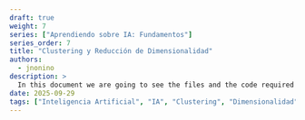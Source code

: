 ```yaml
---
draft: true
weight: 7
series: ["Aprendiendo sobre IA: Fundamentos"]
series_order: 7
title: "Clustering y Reducción de Dimensionalidad"
authors:
  - jnonino
description: >
  In this document we are going to see the files and the code required to implement our first AI Chatbot. We are going to use Python, some HTML, Open AI and Flask.
date: 2025-09-29
tags: ["Inteligencia Artificial", "IA", "Clustering", "Dimensionalidad"]
---
```

